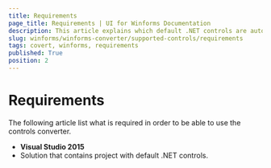 ```yaml
---
title: Requirements
page_title: Requirements | UI for Winforms Documentation
description: This article explains which default .NET controls are automatically converted.
slug: winforms/winforms-converter/supported-controls/requirements
tags: covert, winforms, requirements
published: True
position: 2
---
```


# Requirements

The following article list what is required in order to be able to use the controls converter.

* __Visual Studio 2015__
* Solution that contains project with default .NET controls.
